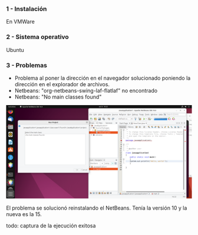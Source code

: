 ### 1 - Instalación
En VMWare

### 2 - Sistema operativo
Ubuntu

### 3 - Problemas
- Problema al poner la dirección en el navegador solucionado poniendo la dirección en el explorador de archivos.
- Netbeans: "org-netbeans-swing-laf-flatlaf" no encontrado
- Netbeans: "No main classes found"

![Progreso actual](https://github.com/GSV-Grey-Area/GSDA/blob/main/assets/images/IZim4s3.png?raw=true)

El problema se solucionó reinstalando el NetBeans. Tenía la versión 10 y la nueva es la 15.

todo: captura de la ejecución exitosa
